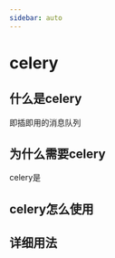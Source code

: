 ```yaml
---
sidebar: auto
---
```

# celery
## 什么是celery
即插即用的消息队列

## 为什么需要celery
celery是
## celery怎么使用

## 详细用法

